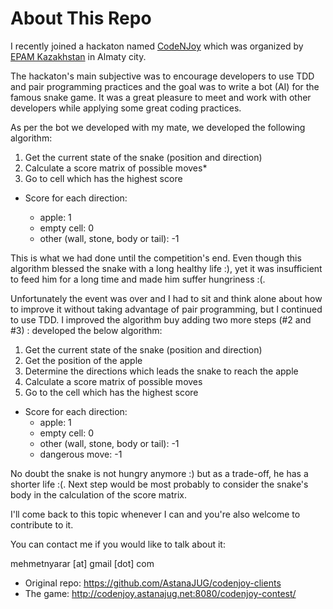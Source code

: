 # About This Repo

I recently joined a hackaton named [CodeNJoy](https://www.facebook.com/events/208438566603939/) which was organized by [EPAM Kazakhstan](https://www.facebook.com/epam.kazakhstan/) in Almaty city.

The hackaton's main subjective was to encourage developers to use TDD and pair programming practices and the goal was to write a bot (AI) for the famous snake game. It was a great pleasure to meet and work with other developers while applying some great coding practices.

As per the bot we developed with my mate, we developed the following algorithm:

1.  Get the current state of the snake (position and direction)
2.  Calculate a score matrix of possible moves\*
3.  Go to cell which has the highest score

* Score for each direction:

  * apple: 1
  * empty cell: 0
  * other (wall, stone, body or tail): -1

This is what we had done until the competition's end. Even though this algorithm blessed the snake with a long healthy life :), yet it was insufficient to feed him for a long time and made him suffer hungriness :(.

Unfortunately the event was over and I had to sit and think alone about how to improve it without taking advantage of pair programming, but I continued to use TDD. I improved the algorithm buy adding two more steps (#2 and #3) :
developed the below algorithm:

1.  Get the current state of the snake (position and direction)
2.  Get the position of the apple
3.  Determine the directions which leads the snake to reach the apple
4.  Calculate a score matrix of possible moves
5.  Go to the cell which has the highest score

* Score for each direction:
  * apple: 1
  * empty cell: 0
  * other (wall, stone, body or tail): -1
  * dangerous move: -1

No doubt the snake is not hungry anymore :) but as a trade-off, he has a shorter life :(. Next step would be most probably to consider the snake's body in the calculation of the score matrix.

I'll come back to this topic whenever I can and you're also welcome to contribute to it.

You can contact me if you would like to talk about it:

mehmetnyarar [at] gmail [dot] com

* Original repo: https://github.com/AstanaJUG/codenjoy-clients
* The game: http://codenjoy.astanajug.net:8080/codenjoy-contest/
